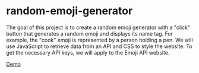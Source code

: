 # random-emoji-generator

The goal of this project is to create a random emoji generator with a "click" button that generates a random emoji and displays its name tag.
For example, the "cook" emoji is represented by a person holding a pen.
We will use JavaScript to retrieve data from an API and CSS to style the website. To get the necessary API keys, we will apply to the Emoji API website.

[Demo](https://praveshnexus.github.io/random-emoji-generator/)
